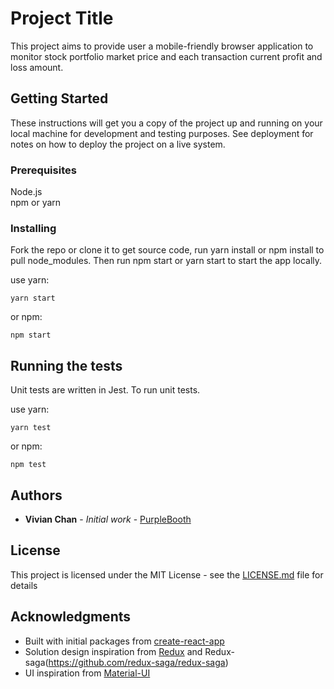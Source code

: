 # Project Title

This project aims to provide user a mobile-friendly browser application to monitor stock portfolio market price and each transaction current profit and loss amount.

## Getting Started

These instructions will get you a copy of the project up and running on your local machine for development and testing purposes. See deployment for notes on how to deploy the project on a live system.

### Prerequisites

Node.js  
npm or yarn

### Installing

Fork the repo or clone it to get source code, run yarn install or npm install to pull node_modules.
Then run npm start or yarn start to start the app locally.

use yarn:
```
yarn start
```

or npm:
```
npm start
```

## Running the tests

Unit tests are written in Jest. To run unit tests.

use yarn:
```
yarn test
```

or npm:
```
npm test
```

## Authors

* **Vivian Chan** - *Initial work* - [PurpleBooth](https://github.com/viviancpy/)

## License

This project is licensed under the MIT License - see the [LICENSE.md](LICENSE.md) file for details

## Acknowledgments

* Built with initial packages from [create-react-app](https://github.com/facebook/create-react-app)
* Solution design inspiration from [Redux](https://github.com/reactjs/redux) and Redux-saga(https://github.com/redux-saga/redux-saga)
* UI inspiration from [Material-UI](https://material-ui-next.com/)

